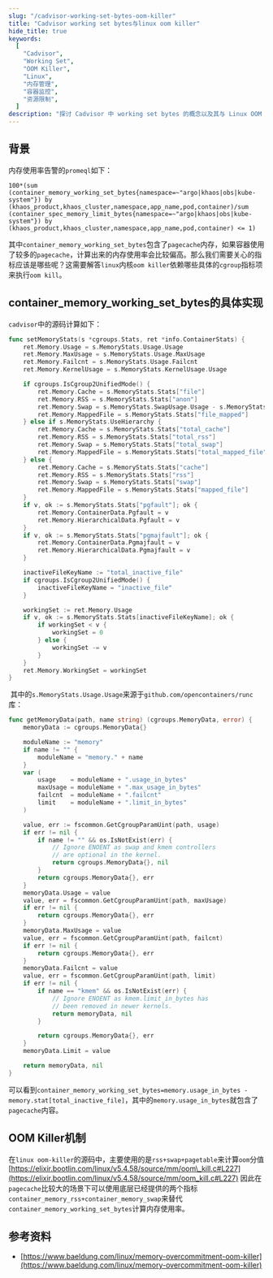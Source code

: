```yaml
---
slug: "/cadvisor-working-set-bytes-oom-killer"
title: "Cadvisor working set bytes与linux oom killer"
hide_title: true
keywords:
  [
    "Cadvisor",
    "Working Set",
    "OOM Killer",
    "Linux",
    "内存管理",
    "容器监控",
    "资源限制",
  ]
description: "探讨 Cadvisor 中 working set bytes 的概念以及其与 Linux OOM killer 的关系，帮助用户理解容器内存监控和管理机制"
---
```


## 背景

内存使用率告警的`promeql`如下：

```text
100*(sum (container_memory_working_set_bytes{namespace=~"argo|khaos|obs|kube-system"}) by (khaos_product,khaos_cluster,namespace,app_name,pod,container)/sum (container_spec_memory_limit_bytes{namespace=~"argo|khaos|obs|kube-system"}) by (khaos_product,khaos_cluster,namespace,app_name,pod,container) <= 1)
```

其中`container_memory_working_set_bytes`包含了`pagecache`内存，如果容器使用了较多的`pagecache`，计算出来的内存使用率会比较偏高。那么我们需要关心的指标应该是哪些呢？这需要解答`linux`内核`oom killer`依赖哪些具体的`cgroup`指标项来执行`oom kill`。

## container\_memory\_working\_set\_bytes的具体实现

`cadvisor`中的源码计算如下：

```go
func setMemoryStats(s *cgroups.Stats, ret *info.ContainerStats) {
	ret.Memory.Usage = s.MemoryStats.Usage.Usage
	ret.Memory.MaxUsage = s.MemoryStats.Usage.MaxUsage
	ret.Memory.Failcnt = s.MemoryStats.Usage.Failcnt
	ret.Memory.KernelUsage = s.MemoryStats.KernelUsage.Usage

	if cgroups.IsCgroup2UnifiedMode() {
		ret.Memory.Cache = s.MemoryStats.Stats["file"]
		ret.Memory.RSS = s.MemoryStats.Stats["anon"]
		ret.Memory.Swap = s.MemoryStats.SwapUsage.Usage - s.MemoryStats.Usage.Usage
		ret.Memory.MappedFile = s.MemoryStats.Stats["file_mapped"]
	} else if s.MemoryStats.UseHierarchy {
		ret.Memory.Cache = s.MemoryStats.Stats["total_cache"]
		ret.Memory.RSS = s.MemoryStats.Stats["total_rss"]
		ret.Memory.Swap = s.MemoryStats.Stats["total_swap"]
		ret.Memory.MappedFile = s.MemoryStats.Stats["total_mapped_file"]
	} else {
		ret.Memory.Cache = s.MemoryStats.Stats["cache"]
		ret.Memory.RSS = s.MemoryStats.Stats["rss"]
		ret.Memory.Swap = s.MemoryStats.Stats["swap"]
		ret.Memory.MappedFile = s.MemoryStats.Stats["mapped_file"]
	}
	if v, ok := s.MemoryStats.Stats["pgfault"]; ok {
		ret.Memory.ContainerData.Pgfault = v
		ret.Memory.HierarchicalData.Pgfault = v
	}
	if v, ok := s.MemoryStats.Stats["pgmajfault"]; ok {
		ret.Memory.ContainerData.Pgmajfault = v
		ret.Memory.HierarchicalData.Pgmajfault = v
	}

	inactiveFileKeyName := "total_inactive_file"
	if cgroups.IsCgroup2UnifiedMode() {
		inactiveFileKeyName = "inactive_file"
	}

	workingSet := ret.Memory.Usage
	if v, ok := s.MemoryStats.Stats[inactiveFileKeyName]; ok {
		if workingSet < v {
			workingSet = 0
		} else {
			workingSet -= v
		}
	}
	ret.Memory.WorkingSet = workingSet
}
```

 其中的`s.MemoryStats.Usage.Usage`来源于`github.com/opencontainers/runc`库：

```go
func getMemoryData(path, name string) (cgroups.MemoryData, error) {
	memoryData := cgroups.MemoryData{}

	moduleName := "memory"
	if name != "" {
		moduleName = "memory." + name
	}
	var (
		usage    = moduleName + ".usage_in_bytes"
		maxUsage = moduleName + ".max_usage_in_bytes"
		failcnt  = moduleName + ".failcnt"
		limit    = moduleName + ".limit_in_bytes"
	)

	value, err := fscommon.GetCgroupParamUint(path, usage)
	if err != nil {
		if name != "" && os.IsNotExist(err) {
			// Ignore ENOENT as swap and kmem controllers
			// are optional in the kernel.
			return cgroups.MemoryData{}, nil
		}
		return cgroups.MemoryData{}, err
	}
	memoryData.Usage = value
	value, err = fscommon.GetCgroupParamUint(path, maxUsage)
	if err != nil {
		return cgroups.MemoryData{}, err
	}
	memoryData.MaxUsage = value
	value, err = fscommon.GetCgroupParamUint(path, failcnt)
	if err != nil {
		return cgroups.MemoryData{}, err
	}
	memoryData.Failcnt = value
	value, err = fscommon.GetCgroupParamUint(path, limit)
	if err != nil {
		if name == "kmem" && os.IsNotExist(err) {
			// Ignore ENOENT as kmem.limit_in_bytes has
			// been removed in newer kernels.
			return memoryData, nil
		}

		return cgroups.MemoryData{}, err
	}
	memoryData.Limit = value

	return memoryData, nil
}
```

可以看到`container_memory_working_set_bytes=memory.usage_in_bytes - memory.stat[total_inactive_file]`，其中的`memory.usage_in_bytes`就包含了`pagecache`内容。

## OOM Killer机制

在`linux oom-killer`的源码中，主要使用的是`rss+swap+pagetable`来计算`oom`分值 [https://elixir.bootlin.com/linux/v5.4.58/source/mm/oom\_kill.c#L227](https://elixir.bootlin.com/linux/v5.4.58/source/mm/oom_kill.c#L227) 因此在`pagecache`比较大的场景下可以使用底层已经提供的两个指标`container_memory_rss+container_memory_swap`来替代`container_memory_working_set_bytes`计算内存使用率。

## 参考资料

*   [https://www.baeldung.com/linux/memory-overcommitment-oom-killer](https://www.baeldung.com/linux/memory-overcommitment-oom-killer)

  

  

  

